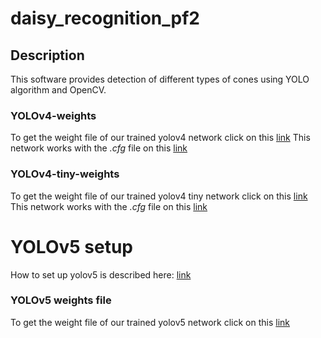 # daisy_recognition_pf2

## Description

This software provides detection of different types of cones using YOLO algorithm and OpenCV.

### YOLOv4-weights

To get the weight file of our trained yolov4 network click on this [link](https://drive.google.com/file/d/1dSa5awcMIEOK2zwG1s2N6ugHeZy95cPS/view?usp=sharing)
This network works with the *.cfg* file on this [link](https://drive.google.com/file/d/1-4-Y6wrj2x9WsF6nbCKUrWHhc9pqTbvB/view?usp=sharing)

### YOLOv4-tiny-weights

To get the weight file of our trained yolov4 tiny network click on this [link](https://drive.google.com/file/d/1gtkkDDAqCfMasfDGFAR-EWm7R3ytaOwG/view?usp=drive_link)
This network works with the *.cfg* file on this [link](https://drive.google.com/file/d/1IBf3N9FtTJE6yygRMw2wTMGD_MESg2n9/view?usp=sharing)

# YOLOv5 setup

How to set up yolov5 is described here: [link](https://github.com/ultralytics/yolov5)

### YOLOv5 weights file

To get the weight file of our trained yolov5 network click on this [link](https://drive.google.com/file/d/1dsbsLdz9o-txEmzg9rtrnDBb5uJn4rbn/view?usp=sharing)